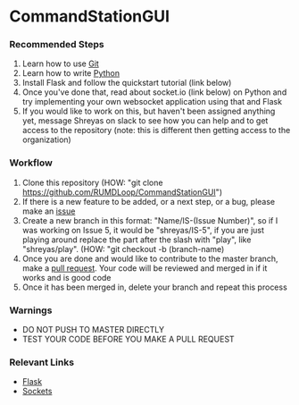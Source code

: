 CommandStationGUI
=================

### Recommended Steps

1. Learn how to use [Git](https://www.codecademy.com/learn/learn-git)
2. Learn how to write [Python](https://www.codecademy.com/learn/python)
2. Install Flask and follow the quickstart tutorial (link below)
3. Once you've done that, read about socket.io (link below) on Python and try implementing your own websocket application using that and Flask
4. If you would like to work on this, but haven't been assigned anything yet, message Shreyas on slack to see how you can help and to get access to the repository (note: this is different then getting access to the organization)

### Workflow
 
1. Clone this repository (HOW: "git clone https://github.com/RUMDLoop/CommandStationGUI")
2. If there is a new feature to be added, or a next step, or a bug, please make an [issue](https://help.github.com/articles/creating-an-issue/)
3. Create a new branch in this format: "Name/IS-(Issue Number)", so if I was working on Issue 5, it would be "shreyas/IS-5", if you are just playing around replace the part after the slash with "play", like "shreyas/play". (HOW: "git checkout -b (branch-name)
4. Once you are done and would like to contribute to the master branch, make a [pull request](https://help.github.com/articles/creating-a-pull-request/). Your code will be reviewed and merged in if it works and is good code
5. Once it has been merged in, delete your branch and repeat this process

### Warnings

* DO NOT PUSH TO MASTER DIRECTLY
* TEST YOUR CODE BEFORE YOU MAKE A PULL REQUEST

### Relevant Links

* [Flask](http://flask.pocoo.org/docs/0.10/quickstart/)
* [Sockets](http://python-socketio.readthedocs.org/en/latest/)
